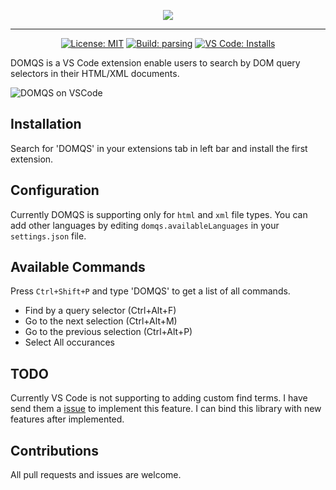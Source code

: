 <p align="center"><img src="https://i.imgur.com/PhU8Xkr.png"></p>

---

<p align="center">
<a href="https://opensource.org/licenses/MIT"><img src="https://img.shields.io/badge/License-MIT-brightgreen.svg" alt="License: MIT"></a>
<a href="https://dev.azure.com/whizsid/DOMQS/_build/latest?definitionId=1&branchName=master"><img src="https://dev.azure.com/whizsid/DOMQS/_apis/build/status/whizsid.DOMQS?branchName=master" alt="Build: parsing"></a>
<a href="https://marketplace.visualstudio.com/items?itemName=whizsid.domqs"><img src="https://img.shields.io/visual-studio-marketplace/i/whizsid.domqs.svg" alt="VS Code: Installs"></a>
</p>

DOMQS is a VS Code extension enable users to search by DOM query selectors in their HTML/XML documents.

![DOMQS on VSCode](https://i.imgur.com/2pZw63l.gif)

## Installation

Search for 'DOMQS' in your extensions tab in left bar and install the first extension.

## Configuration

Currently DOMQS is supporting only for `html` and `xml` file types. You can add other languages by editing `domqs.availableLanguages` in your `settings.json` file.

## Available Commands

Press `Ctrl+Shift+P` and type 'DOMQS' to get a list of all commands.

- Find by a query selector (Ctrl+Alt+F)
- Go to the next selection (Ctrl+Alt+M)
- Go to the previous selection (Ctrl+Alt+P)
- Select All occurances

## TODO

Currently VS Code is not supporting to adding custom find terms. I have send them a [issue](https://github.com/microsoft/vscode/issues/75152) to implement this feature. I can bind this library with new features after implemented.

## Contributions

All pull requests and issues are welcome.